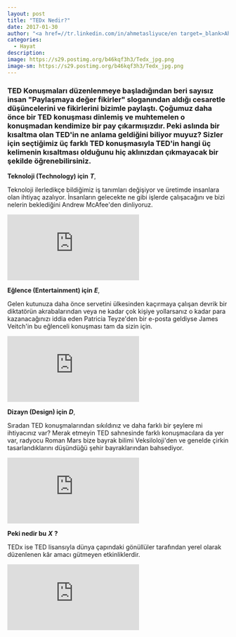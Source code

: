 ```yaml
---
layout: post
title: "TEDx Nedir?"
date: 2017-01-30
author: "<a href=//tr.linkedin.com/in/ahmetasliyuce/en target=_blank>Ahmet Aslıyüce</a>"
categories:
  - Hayat
description:
image: https://s29.postimg.org/b46kqf3h3/Tedx_jpg.png
image-sm: https://s29.postimg.org/b46kqf3h3/Tedx_jpg.png
---
```

### TED Konuşmaları düzenlenmeye başladığından beri sayısız insan "Paylaşmaya değer fikirler" sloganından aldığı cesaretle düşüncelerini ve fikirlerini bizimle paylaştı. Çoğumuz daha önce bir TED konuşması dinlemiş ve muhtemelen o konuşmadan kendimize bir pay çıkarmışızdır. Peki aslında bir kısaltma olan TED'in ne anlama geldiğini biliyor muyuz? Sizler için seçtiğimiz üç farklı TED konuşmasıyla TED'in hangi üç kelimenin kısaltması olduğunu hiç aklınızdan çıkmayacak bir şekilde öğrenebilirsiniz.

**Teknoloji (Technology) için** ***T***,

Teknoloji ilerledikçe bildiğimiz iş tanımları değişiyor ve üretimde insanlara olan ihtiyaç azalıyor. İnsanların gelecekte ne gibi işlerde çalışacağını ve bizi nelerin beklediğini Andrew McAfee'den dinliyoruz.


<iframe src="https://www.youtube.com/embed/cXQrbxD9_Ng" frameborder="0" allowfullscreen></iframe>


**Eğlence (Entertainment) için** ***E***,

Gelen kutunuza daha önce servetini ülkesinden kaçırmaya çalışan devrik bir diktatörün akrabalarından veya ne kadar çok kişiye yollarsanız o kadar para kazanacağınızı iddia eden Patricia Teyze'den bir e-posta geldiyse James Veitch'in bu eğlenceli konuşması tam da sizin için.

<iframe src="https://www.youtube.com/embed/_QdPW8JrYzQ" frameborder="0" allowfullscreen></iframe>


**Dizayn (Design) için** ***D***,

Sıradan TED konuşmalarından sıkıldınız ve daha farklı bir şeylere mi ihtiyacınız var? Merak etmeyin TED sahnesinde farklı konuşmacılara da yer var, radyocu Roman Mars bize bayrak bilimi Veksiloloji'den ve genelde çirkin tasarlandıklarını düşündüğü şehir bayraklarından bahsediyor.

<iframe src="https://www.youtube.com/embed/pnv5iKB2hl4" frameborder="0" allowfullscreen></iframe>


**Peki nedir bu** ***X*** **?**

TEDx ise TED lisansıyla dünya çapındaki gönüllüler tarafından yerel olarak düzenlenen kâr amacı gütmeyen etkinliklerdir.

<iframe src="https://www.youtube.com/embed/2R60WzdmB_A" frameborder="0" allowfullscreen></iframe>
